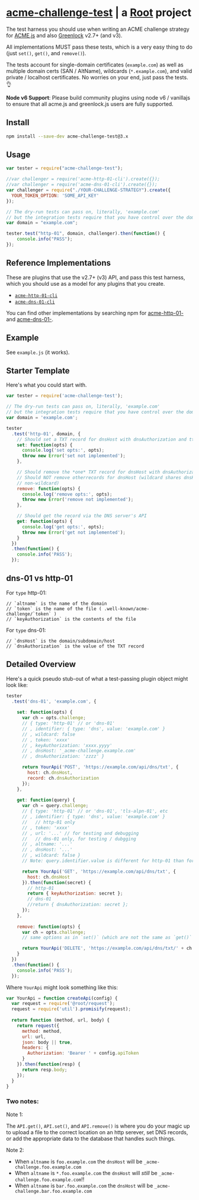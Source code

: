 # [acme-challenge-test](https://git.rootprojects.org/root/acme-challenge-test.js.git) | a [Root](https://rootprojects.org) project

The test harness you should use when writing an ACME challenge strategy
for [ACME.js](https://git.coolaj86.com/coolaj86/acme-v2.js) and also [Greenlock](https://git.coolaj86.com/coolaj86/greenlock-express.js) v2.7+ (and v3).

All implementations MUST pass these tests, which is a very easy thing to do (just `set()`, `get()`, and `remove()`).

The tests account for single-domain certificates (`example.com`) as well as multiple domain certs (SAN / AltName),
wildcards (`*.example.com`), and valid private / localhost certificates. No worries on your end, just pass the tests. 👌

**Node v6 Support**: Please build community plugins using node v6 / vanillajs to ensure that all acme.js and greenlock.js users are fully supported.

## Install

```bash
npm install --save-dev acme-challenge-test@3.x
```

## Usage

```js
var tester = require("acme-challenge-test");

//var challenger = require('acme-http-01-cli').create({});
//var challenger = require('acme-dns-01-cli').create({});
var challenger = require("./YOUR-CHALLENGE-STRATEGY").create({
  YOUR_TOKEN_OPTION: 'SOME_API_KEY'
});

// The dry-run tests can pass on, literally, 'example.com'
// but the integration tests require that you have control over the domain
var domain = "example.com";

tester.test("http-01", domain, challenger).then(function() {
	console.info("PASS");
});
```

## Reference Implementations

These are plugins that use the v2.7+ (v3) API, and pass this test harness,
which you should use as a model for any plugins that you create.

- [`acme-http-01-cli`](https://git.rootprojects.org/root/acme-http-01-cli.js)
- [`acme-dns-01-cli`](https://git.rootprojects.org/root/acme-dns-01-cli.js)

You can find other implementations by searching npm for [acme-http-01-](https://www.npmjs.com/search?q=acme-http-01-) and [acme-dns-01-](https://www.npmjs.com/search?q=acme-dns-01-).

## Example

See `example.js` (it works).

## Starter Template

Here's what you could start with.

```js
var tester = require('acme-challenge-test');

// The dry-run tests can pass on, literally, 'example.com'
// but the integration tests require that you have control over the domain
var domain = 'example.com';

tester
  .test('http-01', domain, {
    // Should set a TXT record for dnsHost with dnsAuthorization and ttl || 300
    set: function(opts) {
      console.log('set opts:', opts);
      throw new Error('set not implemented');
    },

    // Should remove the *one* TXT record for dnsHost with dnsAuthorization
    // Should NOT remove otherrecords for dnsHost (wildcard shares dnsHost with
    // non-wildcard)
    remove: function(opts) {
      console.log('remove opts:', opts);
      throw new Error('remove not implemented');
    },

    // Should get the record via the DNS server's API
    get: function(opts) {
      console.log('get opts:', opts);
      throw new Error('get not implemented');
    }
  })
  .then(function() {
    console.info('PASS');
  });
```

## dns-01 vs http-01

For `type` http-01:

    // `altname` is the name of the domain
    // `token` is the name of the file ( .well-known/acme-challenge/`token` )
    // `keyAuthorization` is the contents of the file

For `type` dns-01:

    // `dnsHost` is the domain/subdomain/host
    // `dnsAuthorization` is the value of the TXT record

## Detailed Overview

Here's a quick pseudo stub-out of what a test-passing plugin object might look like:

```js
tester
  .test('dns-01', 'example.com', {
  
    set: function(opts) {
      var ch = opts.challenge;
      // { type: 'http-01' // or 'dns-01'
      // , identifier: { type: 'dns', value: 'example.com' }
      // , wildcard: false
      // , token: 'xxxx'
      // , keyAuthorization: 'xxxx.yyyy'
      // , dnsHost: '_acme-challenge.example.com'
      // , dnsAuthorization: 'zzzz' }

      return YourApi('POST', 'https://example.com/api/dns/txt', {
        host: ch.dnsHost,
        record: ch.dnsAuthorization
      });
    },
    
    get: function(query) {
      var ch = query.challenge;
      // { type: 'http-01' // or 'dns-01', 'tls-alpn-01', etc
      // , identifier: { type: 'dns', value: 'example.com' }
      //   // http-01 only
      // , token: 'xxxx'
      // , url: '...' // for testing and debugging
      //   // dns-01 only, for testing / dubgging
      // , altname: '...'
      // , dnsHost: '...'
      // , wildcard: false }
      // Note: query.identifier.value is different for http-01 than for dns-01

      return YourApi('GET', 'https://example.com/api/dns/txt', {
        host: ch.dnsHost
      }).then(function(secret) {
        // http-01
        return { keyAuthorization: secret };
        // dns-01
        //return { dnsAuthorization: secret };
      });
    },
    
    remove: function(opts) {
      var ch = opts.challenge;
      // same options as in `set()` (which are not the same as `get()`

      return YourApi('DELETE', 'https://example.com/api/dns/txt/' + ch.dnsHost);
    }
  })
  .then(function() {
    console.info('PASS');
  });
```

Where `YourApi` might look something like this:

```js
var YourApi = function createApi(config) {
  var request = require('@root/request');
  request = require('util').promisify(request);
    
  return function (method, url, body) {
    return request({
      method: method,
      url: url,
      json: body || true,
      headers: {
        Authorization: 'Bearer ' + config.apiToken
      }
    }).then(function(resp) {
      return resp.body;
    });
  }
}
```

### Two notes:

Note 1:

The `API.get()`, `API.set()`, and `API.remove()` is where you do your magic up to upload a file to the correct
location on an http serever, set DNS records, or add the appropriate data to the database that handles such things.

Note 2:

* When `altname` is `foo.example.com` the `dnsHost` will be `_acme-challenge.foo.example.com`
* When `altname` is `*.foo.example.com` the `dnsHost` will _still_ be `_acme-challenge.foo.example.com`!!
* When `altname` is `bar.foo.example.com` the `dnsHost` will be `_acme-challenge.bar.foo.example.com`
